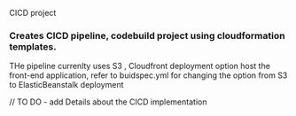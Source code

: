 CICD project

### Creates CICD pipeline, codebuild project using cloudformation templates. 

THe pipeline currenlty uses S3 , Cloudfront deployment option host the front-end application, refer to buidspec.yml for changing the option from S3 to ElasticBeanstalk deployment

// TO DO - add Details about the CICD implementation